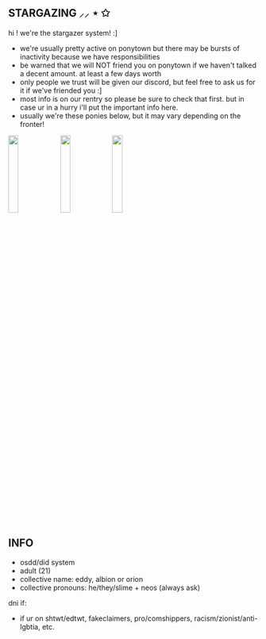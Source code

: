 **STARGAZING ⸝⸝ ⋆ ✩**
-------------------------------------------------------------------------------

hi ! we're the stargazer system! :]

- we're usually pretty active on ponytown but there may be bursts of inactivity because we have responsibilities
- be warned that we will NOT friend you on ponytown if we haven't talked a decent amount. at least a few days worth
- only people we trust will be given our discord, but feel free to ask us for it if we've friended you :]
- most info is on our rentry so please be sure to check that first. but in case ur in a hurry i'll put the important info here.
- usually we're these ponies below, but it may vary depending on the fronter!

<img src="https://i.imgur.com/ExXHzZg.png" width=20% height=20%> <img src="https://i.imgur.com/pgsaKhj.png" width=20% height=20%> <img src="https://i.imgur.com/GohJCes.png" width=20% height=20%>

**INFO**
------------------------------------------------------------------------------
- osdd/did system
- adult (21)
- collective name: eddy, albion or orion
- collective pronouns: he/they/slime + neos (always ask)

dni if:
- if ur on shtwt/edtwt, fakeclaimers, pro/comshippers, racism/zionist/anti-lgbtia, etc.
